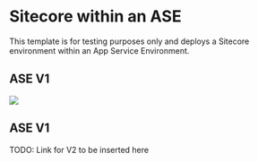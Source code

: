 # Sitecore within an ASE

This template is for testing purposes only and deploys a Sitecore environment within an App Service Environment.

## ASE V1
<a href="https://portal.azure.com/#create/Microsoft.Template/uri/https%3A%2F%2Fraw.githubusercontent.com%2Facosmici%2Ftesting%2Fmaster%2Fasev1%2Fazuredeploy.json" target="_blank">
<img src="http://azuredeploy.net/deploybutton.png"/>
</a>


## ASE V1
TODO:  Link for V2 to be inserted here
